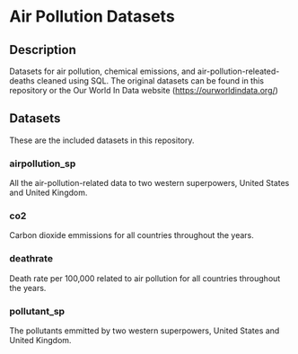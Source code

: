 # Air Pollution Datasets

## Description
Datasets for air pollution, chemical emissions, and air-pollution-releated-deaths cleaned using SQL. The original datasets can be found in this repository or the Our World In Data website (https://ourworldindata.org/)

## Datasets
These are the included datasets in this repository.

### airpollution_sp
All the air-pollution-related data to two western superpowers, United States and United Kingdom.

### co2
Carbon dioxide emmissions for all countries throughout the years.

### deathrate
Death rate per 100,000 related to air pollution for all countries throughout the years.

### pollutant_sp
The pollutants emmitted by two western superpowers, United States and United Kingdom.
